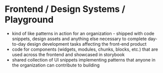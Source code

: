# Frontend / Design Systems / Playground

-   kind of like patterns in action for an organization - shipped with code snippets, design assets and anything else necessary to complete day-to-day design development tasks affecting the front-end product
-   code for components (widgets, modules, chunks, blocks, etc.) that are used across the frontend and showcased in storybook
-   shared collection of UI snippets implementing patterns that anyone in the organization can contribute to building
